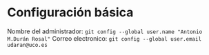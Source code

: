 
# Configuración básica
  Nombre del administrador:
`git config --global user.name "Antonio M.Durán Rosal"`
  Correo electronico:
  `git config --global user.email udaran@uco.es`
 

